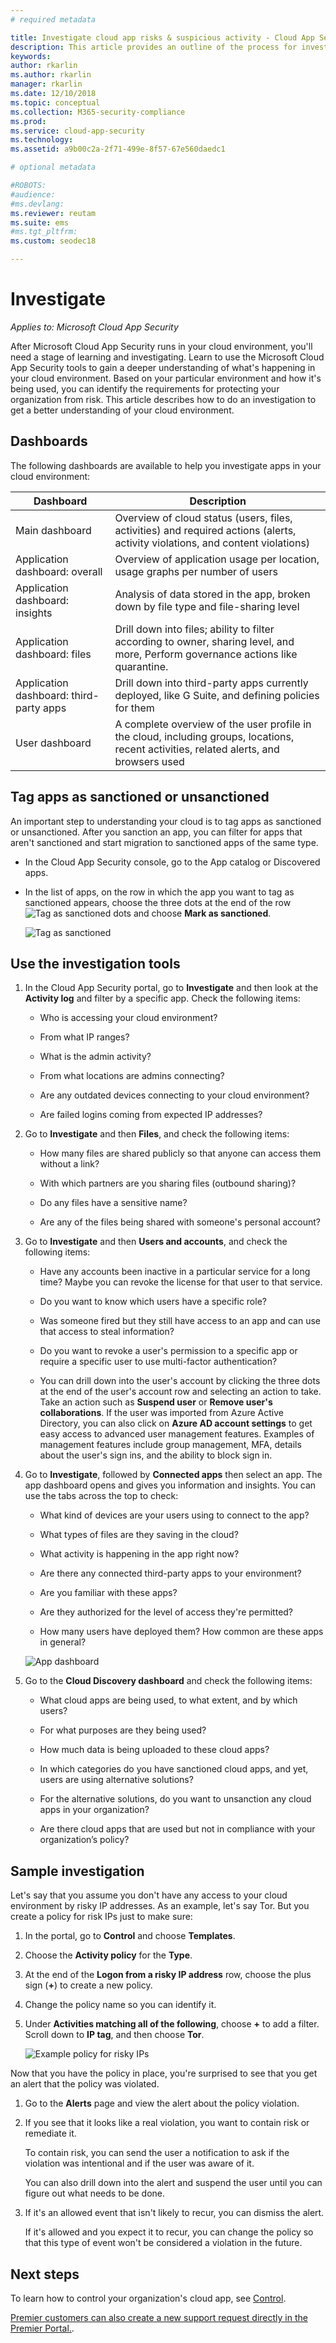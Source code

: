 ```yaml
---
# required metadata

title: Investigate cloud app risks & suspicious activity - Cloud App Security | Microsoft Docs
description: This article provides an outline of the process for investigating alerts, issues, and suspicious activities by using Cloud App Security.
keywords:
author: rkarlin
ms.author: rkarlin
manager: rkarlin
ms.date: 12/10/2018
ms.topic: conceptual
ms.collection: M365-security-compliance
ms.prod:
ms.service: cloud-app-security
ms.technology:
ms.assetid: a9b00c2a-2f71-499e-8f57-67e560daedc1

# optional metadata

#ROBOTS:
#audience:
#ms.devlang:
ms.reviewer: reutam
ms.suite: ems
#ms.tgt_pltfrm:
ms.custom: seodec18

---
```

# Investigate

*Applies to: Microsoft Cloud App Security*

After Microsoft Cloud App Security runs in your cloud environment, you'll need a stage of learning and investigating. Learn to use the Microsoft Cloud App Security tools to gain a deeper understanding of what's happening in your cloud environment. Based on your particular environment and how it's being used, you can identify the requirements for protecting your organization from risk. This article describes how to do an investigation to get a better understanding of your cloud environment.  

## Dashboards  
The following dashboards are available to help you investigate apps in your cloud environment:  

|Dashboard|Description|  
|---------------|-----------------|  
|Main dashboard|Overview of cloud status (users, files, activities) and required actions (alerts, activity violations, and content violations)|  
|Application dashboard: overall|Overview of application usage per location, usage graphs per number of users|  
|Application dashboard: insights|Analysis of data stored in the app, broken down by file type and file-sharing level|  
|Application dashboard: files|Drill down into files; ability to filter according to owner, sharing level, and more, Perform governance actions like quarantine.|  
|Application dashboard: third-party apps|Drill down into third-party apps currently deployed, like G Suite, and defining policies for them|  
|User dashboard|A complete overview of the user profile in the cloud, including groups, locations, recent activities, related alerts, and browsers used|  

##  <a name="sanctionapp"></a> Tag apps as sanctioned or unsanctioned  
An important step to understanding your cloud is to tag apps as sanctioned or unsanctioned. After you sanction an app, you can filter for apps that aren't sanctioned and start migration to sanctioned apps of the same type.  

- In the Cloud App Security console, go to the App catalog or Discovered apps.  

- In the list of apps, on the row in which the app you want to tag as sanctioned appears, choose the three dots at the end of the row ![Tag as sanctioned dots](./media/sanction-three-dots.png "Tag as sanctioned dots") and choose **Mark as sanctioned**.  

     ![Tag as sanctioned](./media/mark-as-sanctioned.png "tag as sanctioned")  


## Use the investigation tools  

1. In the Cloud App Security portal, go to **Investigate** and then look at the **Activity log** and filter by a specific app. Check the following items:  

    - Who is accessing your cloud environment?  

    - From what IP ranges?  

    - What is the admin activity?  

    - From what locations are admins connecting?  

    - Are any outdated devices connecting to your cloud environment?  

    - Are failed logins coming from expected IP addresses?  

2. Go to **Investigate** and then **Files**, and check the following items:  

    - How many files are shared publicly so that anyone can access them without a link?  

    - With which partners are you sharing files (outbound sharing)?  

    - Do any files have a sensitive name?  

    - Are any of the files being shared with someone's personal account?  

3. Go to **Investigate** and then **Users and accounts**, and check the following items:  

    - Have any accounts been inactive in a particular service for a long time? Maybe you can revoke the license for that user to that service.  

    - Do you want to know which users have a specific role?  

    - Was someone fired but they still have access to an app and can use that access to steal information?  

    - Do you want to revoke a user's permission to a specific app or require a specific user to use multi-factor authentication?  

    - You can drill down into the user's account by clicking the three dots at the end of the user's account row and selecting an action to take. Take an action such as **Suspend user** or **Remove user's collaborations**. If the user was imported from Azure Active Directory, you can also click on **Azure AD account settings** to get easy access to advanced user management features. Examples of management features include group management, MFA, details about the user's sign ins, and the ability to block sign in.

4. Go to **Investigate**, followed by **Connected apps** then select an app. The app dashboard opens and gives you information and insights. You can use the tabs across the top to check:  

    - What kind of devices are your users using to connect to the app?  

    - What types of files are they saving in the cloud?  

    - What activity is happening in the app right now?  

    - Are there any connected third-party apps to your environment?  

    - Are you familiar with these apps?  

    - Are they authorized for the level of access they're permitted?  

    - How many users have deployed them? How common are these apps in general?  
 
    ![App dashboard](./media/investigate-app.png "investigate app")  

5. Go to the **Cloud Discovery dashboard** and check the following items:  

    - What cloud apps are being used, to what extent, and by which users?  

    - For what purposes are they being used?  

    - How much data is being uploaded to these cloud apps?  

    - In which categories do you have sanctioned cloud apps, and yet, users are using alternative solutions?  

    - For the alternative solutions, do you want to unsanction any cloud apps in your organization?  

    - Are there cloud apps that are used but not in compliance with your organization’s policy?  

## Sample investigation
  
Let's say that you assume you don't have any access to your cloud environment by risky IP addresses. As an example, let's say Tor. But you create a policy for risk IPs just to make sure:  

1. In the portal, go to **Control** and choose **Templates**.  

2. Choose the **Activity policy** for the **Type**.  

3. At the end of the **Logon from a risky IP address** row, choose the plus sign (**+**) to create a new policy.  

4. Change the policy name so you can identify it.  

5. Under **Activities matching all of the following**, choose **+** to add a filter. Scroll down to **IP tag**, and then choose **Tor**.  

     ![Example policy for risky IPs](./media/example-policy-risky-ips.png "example policy risky ips")  

Now that you have the policy in place, you're surprised to see that you get an alert that the policy was violated.  

1. Go to the **Alerts** page and view the alert about the policy violation.  

2. If you see that it looks like a real violation, you want to contain risk or remediate it.  

     To contain risk, you can send the user a notification to ask if the violation was intentional and if the user was aware of it.  

     You can also drill down into the alert and suspend the user until you can figure out what needs to be done.  

3. If it's an allowed event that isn't likely to recur, you can dismiss the alert.  

     If it's allowed and you expect it to recur, you can change the policy so that this type of event won't be considered a violation in the future.  

## Next steps
 
To learn how to control your organization's cloud app, see [Control](control.md).   

[Premier customers can also create a new support request directly in the Premier Portal.](https://premier.microsoft.com/).  
